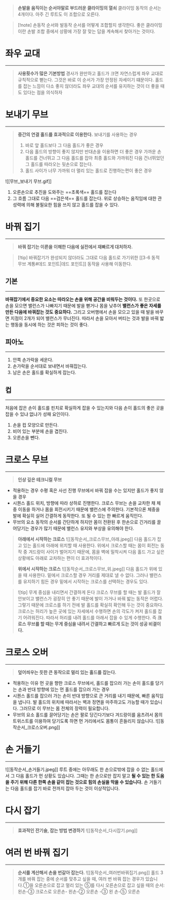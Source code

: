 > **손발을 움직이는 순서야말로 부드러운 클라이밍의 열쇠**
> 클라이밍 동작의 순서는 4개이다. 아주 긴 루트도 이 조합으로 오른다.

> [!note] 손동작 순서와 발동작 순서를 어떻게 조합할지 생각한다.
> 좋은 클라이밍이란 손발 조합 중에서 상황에 가장 잘 맞는 답을 계속해서 찾아가는 것이다.
# 좌우 교대
---
> **사용횟수가 많은 기본방법**
> 경사가 완만하고 홀드가 크면 자연스럽게 좌우 교대로 규칙적으로 뻗는다. 그것은 바로 이 순서가 가장 안정된 자세이기 떄문이다. 홀드를 잡는 느낌이 다소 좋지 않더라도 좌우 교대의 순서를 유지하는 것이 더 좋을 때도 있다는 점을 의식하자
# 보내기 무브
---
> **중간의 연결 홀드를 효과적으로 이용한다.**
> 보내기를 사용하는 경우
> 1. 바로 앞 홀드보다 그 다음 홀드가 좋은 경우
> 2. 다음 홀드의 방향이 좋지 않지만 반대손을 이용하면 더 좋은 경우 가까운 손 홀드를 건너뛰고 그 다음 홀드를 잡아 최종 홀드와 가까워진 다음 건너뛰었던 그 홀드를 따라오는 뒷손으로 잡는다.
> 3. 홀드 사이가 너무 가까워 더 멀리 있는 홀드로 진행하는편이 좋은 경우

![[무브_보내기 무브.gif]]
1. 오른손으로 추진을 도와주는 ==초록색== 홀드를 잡는다
2. 그 흐름 그대로 다음 ==검은색== 홀드를 잡는다. 위로 상승하는 움직임에 대한 관성력에 의해 불필요한 힘을 쓰지 않고 홀드를 잡을 수 있다.
# 바꿔 집기
---
> **바꿔 잡기는 이론을 이해한 다음에 실전에서 재빠르게 대처하자.**

> [!tip] 바꿔잡기가 완성되지 않더라도 그대로 다음 홀드로 가기위한 [[3-6 동적 무브 계통#데드 포인트|데드 포인트]] 동작을 사용해 이동한다.
## 기본
---
**바꿔잡기에서 중요한 요소는 따라오는 손을 위해 공간을 비워두는 것이다.** 또 한곳으로 손을 모으면 밸런스가 나빠지기 때문에 발을 뻗거나 몸을 낮추어 **밸런스가 좋은 자세를 만든 다음에 바꿔잡는 것도 중요하다.** 그리고 오버행에서 손을 모으고 있을 때 발을 바꾸면 지점이 2개가 되어 밸런스가 무너진다. 따라서 손을 모아서 버티는 것과 발을 바꿔 밟는 행동을 동시에 하는 것은 피하는 것이 좋다.
## 피아노
---
1. 안쪽 손가락을 세운다.
2. 손가락을 순서대로 보내면서 바꿔잡는다.
3. 남은 손은 홀드를 확실하게 잡는다.
## 컵
---
처음에 잡은 손이 홀드를 핀치로 확실하게 잡을 수 있는지와 다음 손이 홀드의 좋은 곳을 잡을 수 있냐 없냐가 성패 요인이다.
1. 손을 컵 모양으로 만든다.
2. 비어 있는 부분에 손을 겹친다.
3. 오른손을 뺀다.
# 크로스 무브
---
> **인상 깊은 테크니컬 무브**

- 적용하는 경우
	수평 혹은 사선 진행 무브에서  바꿔 잡을 수는 있지만 홀드가 좋지 않을 경우
- 시퀀스
	  홀드 위치, 방향에 따라 상하로 진행한다. 크로스 무브는 손을 교차한 채 체중 이동을 하거나 몸을 회전시키기 때문에 밸런스에 주의한다. 기본적으론 체중을 발에 확실히 실어 간결하게 동작한다. 또 될 수 있는 한 빠르게 움직인다.
- 무브의 요소
	  동작의 순서를 간단하게 하지만 몸이 전환된  후 한손으로 긴거리를 끌어당기는 경우가 많기 때문에 밸런스 유지와 부상을 유의해야 한다.

> **아래에서 시작하는 크로스**
![[동작순서_크로스무브_아래.jpeg]]
  다음 홀드가 잡고 있는 홀드에 아래에 위치할 때 사용한다. 위에서 크로스할 때는 몸이 회전는 동작 중 겨드랑이 사이가 벌어지기 때문에, 몸을 벽에 밀착시켜 다음 홀드 가고 싶은 상황에도 아래로 교차하는 편이 더 효과적이다.

> **위에서 시작하는 크로스**
> ![[동작순서_크로스무브_위.jpeg]]
> 다음 홀드가 위에 있을 때 사용한다. 밑에서 크로스할 경우 거리를 제대로 낼 수 없다. 그러나 밸런스를 유지하기 힘든 경우 밑에서 시작하는 크로스를 선택하는 경우도 있다.

> ![tip] 무게 중심을 내리면서 간결하게 돈다
> 크로스 무브를 할 때는 발 홀드가 잘 안보이고 밸런스가 굉장히 안 좋기 때문에 발이 가거나 바꿔 밟는 동작은 어렵다. 그렇기 때문에 크로스를 하기 전에 발 홀드를 확실히 확인해 두는 것이 중요하다.
> 크로스는 허리가 높은 곳에 있는 자세에서 수행하면 손의 각도가 켜저 홀드를 잡기 어려워진다. 따라서 허리를 내려 홀드를 아래서 잡을 수 있게 수행한다. 즉 **크로스 무브를 할 때는 무게 중심을 내려서 간결하고 빠르게 도는 것이 성공 비결이다.**
# 크로스 오버
---
> **덮어씌우는 듯한 큰 동작으로 멀리 있는 홀드를 잡는다.**

- 적용하는 이유
	  먼 곳을 향한 크로스 무브에서, 홀드를 잡으러 가는 손이 홀드를 당기는 손과 반대 방향에 있는 먼 홀드를 잡으러 가는 경우
- 시퀀스
	  홀드를 잡으러 가는 손이 반대 방향으로 큰 거리를 내기 때문에, 빠른 움직임을 냅니다. 발 홀드의 위치에 따라서는 벽과 정면을 마주하고도 가능할 때가 있습니다. 그러므로 이 무브는 몸 전체의 장력이 필요합니다.
- 무브의 요소
	  홀드를 끌어당기는 손은 팔로 당긴다기보다 겨드랑이를 움츠려서 몸의 트위스트를 이용하여 당기도록 하면 먼 거리에서도 몸통이 흔들리지 않습니다.
![[동작순서_크로스오버.png]]
# 손 거들기
---
![[동작순서_손거들기.jpeg]]
루트 중에는 아무래도 한 손으로밖에 잡을 수 없는 홀드에서 그 다음 홀드가 먼 상황도 있습니다. 그때는 한 손으로만 잡지 말고 **될 수 있는 한 도움을 주기 위해 다른 한쪽 손을 같이 잡는 것으로 힘의 손실을 막을 수 있습니다.**
손 거들기는 다음 홀드를 잡기 바로 전까지 잡아 두는 것이 이상적입니다.
# 다시 잡기
---
> **효과적인 잔기술, 잡는 방법 변경하기**
![[동작순서_다시잡기.png]]
# 여러 번 바꿔 집기
---
> **순서를 계산해서 손을 번갈아 잡는다.**
![[동작순서_여러번바꿔집기.png]]
> 홀드 3개를 바꿔 잡는 중에 순서를 맞추고 싶을 때, 여러 번 바꿔 잡는 경우가 있습니다.①을 오른손으로 잡고 멀리 있는 ⑤를 다시 오른손으로 잡고 싶을 때의 순서: 
> 왼손-③ 크로스로 오른손- 왼손-② 오른손 -③ 왼 손-⑤ 오른손
